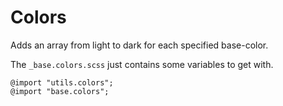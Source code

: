 # Colors

Adds an array from light to dark for each specified base-color.

The `_base.colors.scss` just contains some variables to get with.


    @import "utils.colors";
    @import "base.colors";

